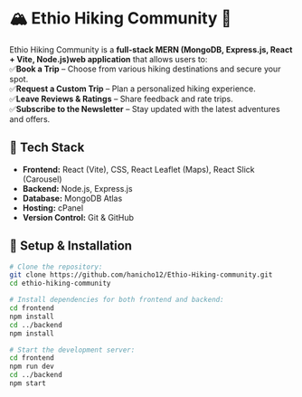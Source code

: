 # 🏔️ Ethio Hiking Community 🌿

Ethio Hiking Community is a **full-stack MERN (MongoDB, Express.js, React + Vite, Node.js)web application** that allows users to:  
✅**Book a Trip** – Choose from various hiking destinations and secure your spot.  
✅**Request a Custom Trip** – Plan a personalized hiking experience.  
✅**Leave Reviews & Ratings** – Share feedback and rate trips.  
✅**Subscribe to the Newsletter** – Stay updated with the latest adventures and offers.  

## 🚀 Tech Stack  
- **Frontend:** React (Vite), CSS, React Leaflet (Maps), React Slick (Carousel)  
- **Backend:** Node.js, Express.js   
- **Database:** MongoDB Atlas
- **Hosting:**  cPanel  
- **Version Control:** Git & GitHub 


## 🎯 Setup & Installation
```bash
# Clone the repository: 
git clone https://github.com/hanicho12/Ethio-Hiking-community.git
cd ethio-hiking-community

# Install dependencies for both frontend and backend:
cd frontend
npm install
cd ../backend
npm install

# Start the development server:
cd frontend
npm run dev
cd ../backend
npm start
